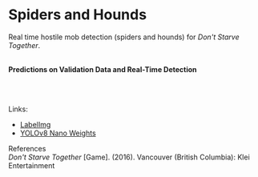 # Spiders and Hounds
Real time hostile mob detection (spiders and hounds) for *Don't Starve Together*.
<br><br>

**Predictions on Validation Data and Real-Time Detection** 

<br><br>

Links:
- [LabelImg](https://github.com/heartexlabs/labelImg)
- [YOLOv8 Nano Weights](https://github.com/ultralytics/assets/releases/download/v0.0.0/yolov8n.pt)

References\
*Don't Starve Together* [Game]. (2016). Vancouver (British Columbia): Klei Entertainment
